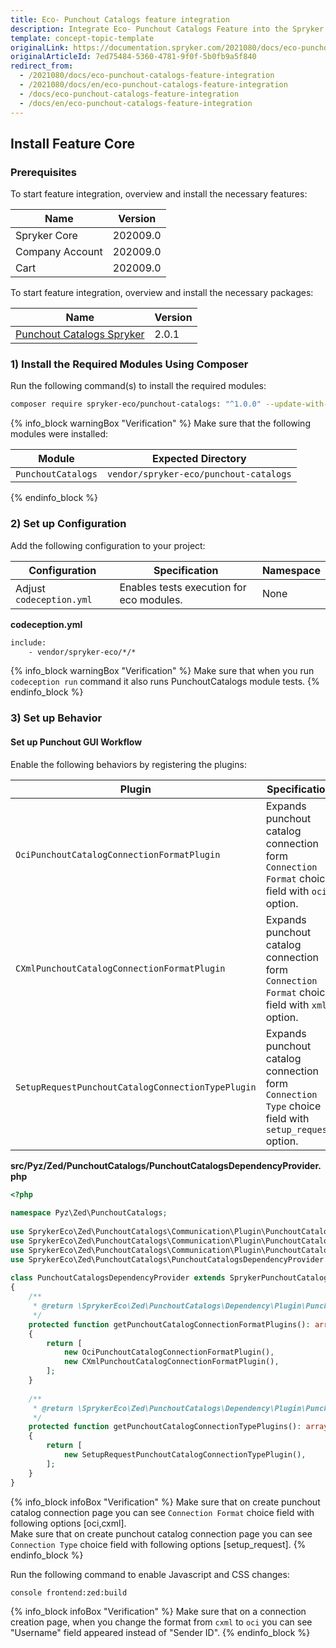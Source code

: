 ```yaml
---
title: Eco- Punchout Catalogs feature integration
description: Integrate Eco- Punchout Catalogs Feature into the Spryker Commerce OS.
template: concept-topic-template
originalLink: https://documentation.spryker.com/2021080/docs/eco-punchout-catalogs-feature-integration
originalArticleId: 7ed75484-5360-4781-9f0f-5b0fb9a5f840
redirect_from:
  - /2021080/docs/eco-punchout-catalogs-feature-integration
  - /2021080/docs/en/eco-punchout-catalogs-feature-integration
  - /docs/eco-punchout-catalogs-feature-integration
  - /docs/en/eco-punchout-catalogs-feature-integration
---
```


## Install Feature Core
### Prerequisites
To start feature integration, overview and install the necessary features:

| Name | Version |
| --- | --- |
| Spryker Core | 202009.0 |
| Company Account | 202009.0 |
| Cart | 202009.0 |
To start feature integration, overview and install the necessary packages:

| Name | Version |
| --- | --- |
| [Punchout Catalogs Spryker](https://github.com/punchout-catalogs/punchout-catalog-spryker/) | 2.0.1 |

### 1) Install the Required Modules Using Composer
Run the following command(s) to install the required modules:
```bash
composer require spryker-eco/punchout-catalogs: "^1.0.0" --update-with-dependencies
```

{% info_block warningBox "Verification" %}
Make sure that the following modules were installed:<table><thead><tr><th>Module</th><th>Expected Directory</th></tr></thead><tbody><tr><td>`PunchoutCatalogs`</td><td>`vendor/spryker-eco/punchout-catalogs`</td></tr></tbody></table>
{% endinfo_block %}

### 2) Set up Configuration
Add the following configuration to your project:

| Configuration | Specification | Namespace |
| --- | --- | --- |
| Adjust `codeception.yml` | Enables tests execution for eco modules. | None |

**codeception.yml**

```html
include:
    - vendor/spryker-eco/*/*
```

{% info_block warningBox "Verification" %}
Make sure that when you run `codeception run`  command it also runs PunchoutCatalogs module tests.
{% endinfo_block %}

### 3) Set up Behavior
#### Set up Punchout GUI Workflow
Enable the following behaviors by registering the plugins:

| Plugin | Specification | Prerequisites | Namespace |
| --- | --- | --- | --- |
| `OciPunchoutCatalogConnectionFormatPlugin` | Expands punchout catalog connection form `Connection Format` choice field with `oci` option. | None |`SprykerEco\Zed\PunchoutCatalogs\Communication\Plugin\PunchoutCatalogs` |
| `CXmlPunchoutCatalogConnectionFormatPlugin` | Expands punchout catalog connection form `Connection Format` choice field with `xml` option. | None |`SprykerEco\Zed\PunchoutCatalogs\Communication\Plugin\PunchoutCatalogs` |
| `SetupRequestPunchoutCatalogConnectionTypePlugin` | Expands punchout catalog connection form `Connection Type` choice field with `setup_request` option. | None |`SprykerEco\Zed\PunchoutCatalogs\Communication\Plugin\PunchoutCatalogs` |

**src/Pyz/Zed/PunchoutCatalogs/PunchoutCatalogsDependencyProvider.php**

```php
<?php
 
namespace Pyz\Zed\PunchoutCatalogs;
 
use SprykerEco\Zed\PunchoutCatalogs\Communication\Plugin\PunchoutCatalogs\CXmlPunchoutCatalogConnectionFormatPlugin;
use SprykerEco\Zed\PunchoutCatalogs\Communication\Plugin\PunchoutCatalogs\OciPunchoutCatalogConnectionFormatPlugin;
use SprykerEco\Zed\PunchoutCatalogs\Communication\Plugin\PunchoutCatalogs\SetupRequestPunchoutCatalogConnectionTypePlugin;
use SprykerEco\Zed\PunchoutCatalogs\PunchoutCatalogsDependencyProvider as SprykerPunchoutCatalogsDependencyProvider;
 
class PunchoutCatalogsDependencyProvider extends SprykerPunchoutCatalogsDependencyProvider
{
    /**
     * @return \SprykerEco\Zed\PunchoutCatalogs\Dependency\Plugin\PunchoutCatalogConnectionFormatPluginInterface[]
     */
    protected function getPunchoutCatalogConnectionFormatPlugins(): array
    {
        return [
            new OciPunchoutCatalogConnectionFormatPlugin(),
            new CXmlPunchoutCatalogConnectionFormatPlugin(),
        ];
    }
 
    /**
     * @return \SprykerEco\Zed\PunchoutCatalogs\Dependency\Plugin\PunchoutCatalogConnectionTypePluginInterface[]
     */
    protected function getPunchoutCatalogConnectionTypePlugins(): array
    {
        return [
            new SetupRequestPunchoutCatalogConnectionTypePlugin(),
        ];
    }
}
```

{% info_block infoBox "Verification" %}
Make sure that on create punchout catalog connection page you can see `Connection Format` choice field with following options [oci,cxml].<br>Make sure that on create punchout catalog connection page you can see `Connection Type` choice field with following options [setup_request].
{% endinfo_block %}

Run the following command to enable Javascript and CSS changes:
```bash
console frontend:zed:build
```
{% info_block infoBox "Verification" %}
Make sure that on a connection creation page, when you change the format from `cxml` to `oci` you can see "Username" field appeared instead of "Sender ID".
{% endinfo_block %}
